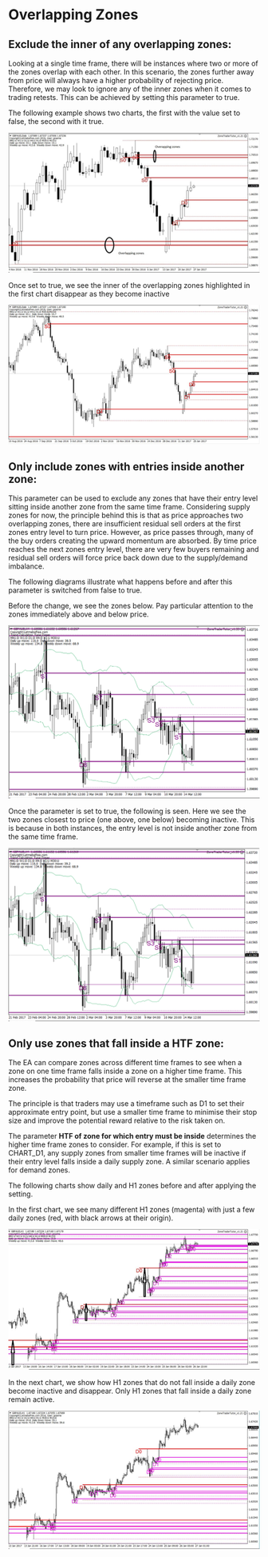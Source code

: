 # Overlapping Zones

## **Exclude the inner of any overlapping zones:**

Looking at a single time frame, there will be instances where two or more of the zones overlap with each other. In this scenario, the zones further away from price will always have a higher probability of rejecting price. Therefore, we may look to ignore any of the inner zones when it comes to trading retests. This can be achieved by setting this parameter to true.

The following example shows two charts, the first with the value set to false, the second with it true.

![](/assets/overlapping1.png)

Once set to true, we see the inner of the overlapping zones highlighted in the first chart disappear as they become inactive

![](/assets/overlapping2.png)

## Only include zones with entries inside another zone:

This parameter can be used to exclude any zones that have their entry level sitting inside another zone from the same time frame. Considering supply zones for now, the principle behind this is that as price approaches two overlapping zones, there are insufficient residual sell orders at the first zones entry level to turn price. However, as price passes through, many of the buy orders creating the upward momentum are absorbed.  By time price reaches the next zones entry level, there are very few buyers remaining and residual sell orders will force price back down due to the supply/demand imbalance. 

The following diagrams illustrate what happens before and after this parameter is switched from false to true. 

Before the change, we see the zones below. Pay particular attention to the zones immediately above and below price.

![](/assets/excludeoverlapping1.png)

Once the parameter is set to true, the following is seen. Here we see the two zones closest to price \(one above, one below\) becoming inactive. This is because in both instances, the entry level is not inside another zone from the same time frame. 

![](/assets/overlappingzones2.png)

## **Only use zones that fall inside a HTF zone:**

The EA can compare zones across different time frames to see when a zone on one time frame falls inside a zone on a higher time frame. This increases the probability that price will reverse at the smaller time frame zone.

The principle is that traders may use a timeframe such as D1 to set their approximate entry point, but use a smaller time frame to minimise their stop size and improve the potential reward relative to the risk taken on.

The parameter **HTF of zone for which entry must be inside** determines the higher time frame zones to consider. For example, if this is set to CHART\_D1, any supply zones from smaller time frames will be inactive if their entry level falls inside a daily supply zone. A similar scenario applies for demand zones.

The following charts show daily and H1 zones before and after applying the setting.

In the first chart, we see many different H1 zones \(magenta\) with just a few daily zones \(red, with black arrows at their origin\).

![](/assets/insidehtf1.png)

In the next chart, we show how H1 zones that do not fall inside a daily zone become inactive and disappear. Only H1 zones that fall inside a daily zone remain active.

![](/assets/insidehtf2.png)

